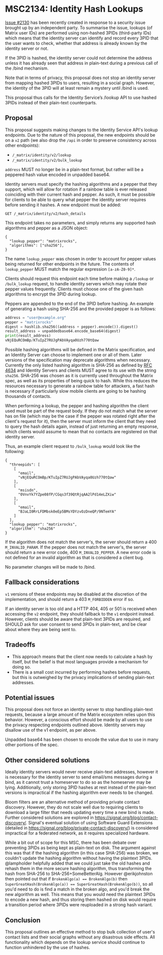 # MSC2134: Identity Hash Lookups

[Issue #2130](https://github.com/matrix-org/matrix-doc/issues/2130) has been
recently created in response to a security issue brought up by an independent
party. To summarise the issue, lookups (of Matrix user IDs) are performed using
non-hashed 3PIDs (third-party IDs) which means that the identity server can
identify and record every 3PID that the user wants to check, whether that
address is already known by the identity server or not.

If the 3PID is hashed, the identity server could not determine the address
unless it has already seen that address in plain-text during a previous call of
the /bind mechanism.

Note that in terms of privacy, this proposal does not stop an identity server
from mapping hashed 3PIDs to users, resulting in a social graph. However, the
identity of the 3PID will at least remain a mystery until /bind is used.

This proposal thus calls for the Identity Service’s /lookup API to use hashed
3PIDs instead of their plain-text counterparts.

## Proposal

This proposal suggests making changes to the Identity Service API's lookup
endpoints. Due to the nature of this proposal, the new endpoints should be on a
`v2` path (we also drop the `/api` in order to preserve consistency across
other endpoints):

- `/_matrix/identity/v2/lookup`
- `/_matrix/identity/v2/bulk_lookup`

`address` MUST no longer be in a plain-text format, but rather will be a peppered hash
value encoded in unpadded base64.

Identity servers must specify the hashing algorithms and a pepper that they
support, which will allow for rotation if a rainbow table is ever released
coinciding with their current hash and pepper. As such, it must be possible for
clients to be able to query what pepper the identity server requires before
sending it hashes. A new endpoint must be added:

```
GET /_matrix/identity/v2/hash_details
```

This endpoint takes no parameters, and simply returns any supported hash
algorithms and pepper as a JSON object:

```
{
  "lookup_pepper": "matrixrocks",
  "algorithms": ["sha256"],
}
```

The name `lookup_pepper` was chosen in order to account for pepper values being
returned for other endpoints in the future. The contents of `lookup_pepper`
MUST match the regular expression `[a-zA-Z0-9]*`.

Clients should request this endpoint each time before making a `/lookup` or
`/bulk_lookup` request, to handle identity servers which may rotate their
pepper values frequently. Clients must choose one of the given hash algorithms
to encrypt the 3PID during lookup.

Peppers are appended to the end of the 3PID before hashing. An example of
generating a hash using SHA-256 and the provided pepper is as follows:

```python
address = "user@example.org"
pepper = "matrixrocks"
digest = hashlib.sha256((address + pepper).encode()).digest()
result_address = unpaddedbase64.encode_base64(digest)
print(result_address)
vNjEQuRCOmBp/KTuIpZ7RUJgPAbVAyqa0Uzh770tQaw
```

Possible hashing algorithms will be defined in the Matrix specification, and an
Identity Server can choose to implement one or all of them. Later versions of
the specification may deprecate algorithms when necessary. Currently the only
listed hashing algorithm is SHA-256 as defined by [RFC
4634](https://tools.ietf.org/html/rfc4634) and Identity Servers and clients
MUST agree to its use with the string `sha256`. SHA-256 was chosen as it is
currently used throughout the Matrix spec, as well as its properties of being
quick to hash. While this reduces the resources necessary to generate a rainbow
table for attackers, a fast hash is necessary if particularly slow mobile
clients are going to be hashing thousands of contacts.

When performing a lookup, the pepper and hashing algorithm the client used must
be part of the request body. If they do not match what the server has on file
(which may be the case if the pepper was rotated right after the client's
request for it), then the server must inform the client that they need to query
the hash details again, instead of just returning an empty response, which
clients would assume to mean that no contacts are registered on that identity
server.

Thus, an example client request to `/bulk_lookup` would look like the
following:

```
{
  "threepids": [
    [
      "email",
      "vNjEQuRCOmBp/KTuIpZ7RUJgPAbVAyqa0Uzh770tQaw"
    ],
    [
      "msisdn",
      "0VnvYk7YZpe08fP/CGqs3f39QtRjqAA2lPd14eLZXiw"
    ],
    [
      "email",
      "BJaLI0RrLFDMbsk0eEp5BMsYDYzvOzDneQP/9NTemYA"
    ]
  ],
  "lookup_pepper": "matrixrocks",
  "algorithm": "sha256"
}
```

If the algorithm does not match the server's, the server should return a 400
`M_INVALID_PARAM`. If the pepper does not match the server's, the server should
return a new error code, 400 `M_INVALID_PEPPER`. A new error code is not
defined for an invalid algorithm as that is considered a client bug.

No parameter changes will be made to /bind.

## Fallback considerations

`v1` versions of these endpoints may be disabled at the discretion of the
implementation, and should return a 403 `M_FORBIDDEN` error if so.

If an identity server is too old and a HTTP 404, 405 or 501 is received when
accessing the `v2` endpoint, they should fallback to the `v1` endpoint instead.
However, clients should be aware that plain-text 3PIDs are required, and SHOULD
ask for user consent to send 3PIDs in plain-text, and be clear about where they
are being sent to.

## Tradeoffs

* This approach means that the client now needs to calculate a hash by itself,
  but the belief is that most languages provide a mechanism for doing so.
* There is a small cost incurred by performing hashes before requests, but this
  is outweighed by the privacy implications of sending plain-text addresses.

## Potential issues

This proposal does not force an identity server to stop handling plain-text
requests, because a large amount of the Matrix ecosystem relies upon this
behavior. However, a conscious effort should be made by all users to use the
privacy respecting endpoints outlined above. Identity servers may disallow use
of the v1 endpoint, as per above.

Unpadded base64 has been chosen to encode the value due to use in many other
portions of the spec.

## Other considered solutions

Ideally identity servers would never receive plain-text addresses, however it
is necessary for the identity server to send email/sms messages during a
bind, as it cannot trust a homeserver to do so as the homeserver may be lying.
Additionally, only storing 3PID hashes at rest instead of the plain-text
versions is impractical if the hashing algorithm ever needs to be changed.

Bloom filters are an alternative method of providing private contact discovery.
However, they do not scale well due to requiring clients to download a large
filter that needs updating every time a new bind is made. Further considered
solutions are explored in https://signal.org/blog/contact-discovery/. Signal's
eventual solution of using Software Guard Extensions (detailed in
https://signal.org/blog/private-contact-discovery/) is considered impractical
for a federated network, as it requires specialized hardware.

While a bit out of scope for this MSC, there has been debate over preventing
3PIDs as being kept as plain-text on disk. The argument against this was that
if the hashing algorithm (in this case SHA-256) was broken, we couldn't update
the hashing algorithm without having the plaintext 3PIDs. @lampholder helpfully
added that we could just take the old hashes and rehash them in the more secure
hashing algorithm, thus transforming the hash from SHA-256 to
SHA-256+SomeBetterAlg. However @erikjohnston then pointed out that if
`BrokenAlgo(a) == BrokenAlgo(b)` then `SuperGreatHash(BrokenAlgo(a)) ==
SuperGreatHash(BrokenAlgo(b))`, so all you'd need to do is find a match in the
broken algo, and you'd break the new algorithm as well. This means that you
would need the plaintext 3PIDs to encode a new hash, and thus storing them
hashed on disk would require a transition period where 3PIDs were reuploaded in
a strong hash variant.

## Conclusion

This proposal outlines an effective method to stop bulk collection of user's
contact lists and their social graphs without any disastrous side effects. All
functionality which depends on the lookup service should continue to function
unhindered by the use of hashes.
